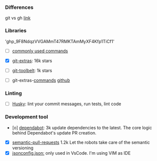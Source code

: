 ### Differences

git vs gh [link](gitgh.md)

### Libraries
'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'

 - [ ] [commonly used commands](common_commands)
 - [x] [git-extras](extra_commands): 16k stars
 - [ ] [git-toolbelt](https://github.com/nvie/git-toolbelt#git-tools): 1k stars
 - [ ] git-extras-[commands](https://github.com/unixorn/git-extra-commands#table-of-contents)
[github](github)


### Linting

- [ ] [Husky](https://typicode.github.io/husky/#/): lint your commit messages, run tests, lint code

### Development tool

- [o] [dependabot](dependabot): 3k update dependencies to the latest. The core logic behind Dependabot's update PR creation.
- [x] [semantic-pull-requests](semantic-pull-requests:) 1.2k Let the robots take care of the semantic versioning
- [x] [jsonconfig.json:](jsonconfig.json:) only used in VsCode. I'm using VIM as IDE
